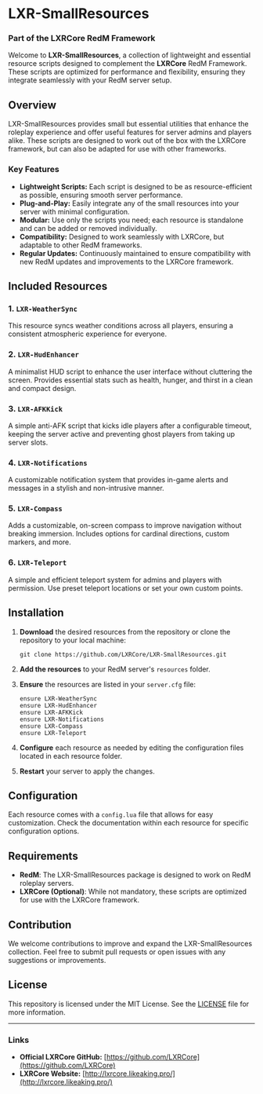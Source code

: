 # LXR-SmallResources

### Part of the **LXRCore** RedM Framework

Welcome to **LXR-SmallResources**, a collection of lightweight and essential resource scripts designed to complement the **LXRCore** RedM Framework. These scripts are optimized for performance and flexibility, ensuring they integrate seamlessly with your RedM server setup.

## Overview

LXR-SmallResources provides small but essential utilities that enhance the roleplay experience and offer useful features for server admins and players alike. These scripts are designed to work out of the box with the LXRCore framework, but can also be adapted for use with other frameworks.

### Key Features
- **Lightweight Scripts:** Each script is designed to be as resource-efficient as possible, ensuring smooth server performance.
- **Plug-and-Play:** Easily integrate any of the small resources into your server with minimal configuration.
- **Modular:** Use only the scripts you need; each resource is standalone and can be added or removed individually.
- **Compatibility:** Designed to work seamlessly with LXRCore, but adaptable to other RedM frameworks.
- **Regular Updates:** Continuously maintained to ensure compatibility with new RedM updates and improvements to the LXRCore framework.

## Included Resources

### 1. `LXR-WeatherSync`
This resource syncs weather conditions across all players, ensuring a consistent atmospheric experience for everyone.

### 2. `LXR-HudEnhancer`
A minimalist HUD script to enhance the user interface without cluttering the screen. Provides essential stats such as health, hunger, and thirst in a clean and compact design.

### 3. `LXR-AFKKick`
A simple anti-AFK script that kicks idle players after a configurable timeout, keeping the server active and preventing ghost players from taking up server slots.

### 4. `LXR-Notifications`
A customizable notification system that provides in-game alerts and messages in a stylish and non-intrusive manner.

### 5. `LXR-Compass`
Adds a customizable, on-screen compass to improve navigation without breaking immersion. Includes options for cardinal directions, custom markers, and more.

### 6. `LXR-Teleport`
A simple and efficient teleport system for admins and players with permission. Use preset teleport locations or set your own custom points.

## Installation

1. **Download** the desired resources from the repository or clone the repository to your local machine:
   ```
   git clone https://github.com/LXRCore/LXR-SmallResources.git
   ```

2. **Add the resources** to your RedM server's `resources` folder.

3. **Ensure** the resources are listed in your `server.cfg` file:
   ```plaintext
   ensure LXR-WeatherSync
   ensure LXR-HudEnhancer
   ensure LXR-AFKKick
   ensure LXR-Notifications
   ensure LXR-Compass
   ensure LXR-Teleport
   ```

4. **Configure** each resource as needed by editing the configuration files located in each resource folder.

5. **Restart** your server to apply the changes.

## Configuration

Each resource comes with a `config.lua` file that allows for easy customization. Check the documentation within each resource for specific configuration options.

## Requirements

- **RedM**: The LXR-SmallResources package is designed to work on RedM roleplay servers.
- **LXRCore (Optional)**: While not mandatory, these scripts are optimized for use with the LXRCore framework.

## Contribution

We welcome contributions to improve and expand the LXR-SmallResources collection. Feel free to submit pull requests or open issues with any suggestions or improvements.

## License

This repository is licensed under the MIT License. See the [LICENSE](LICENSE) file for more information.

---

### Links

- **Official LXRCore GitHub:** [https://github.com/LXRCore](https://github.com/LXRCore)
- **LXRCore Website:** [http://lxrcore.likeaking.pro/](http://lxrcore.likeaking.pro/)
